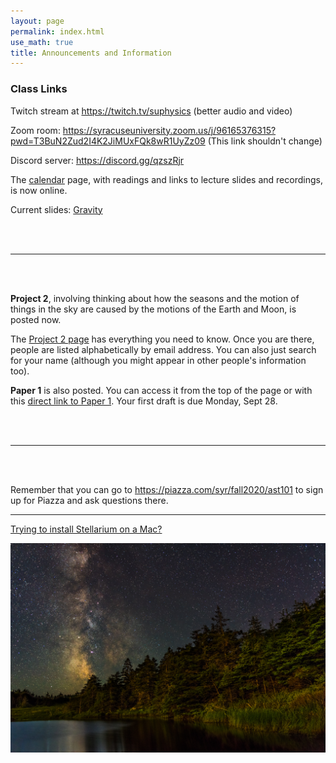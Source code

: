 ```yaml
---
layout: page 
permalink: index.html
use_math: true 
title: Announcements and Information
---
```


### Class Links

Twitch stream at <https://twitch.tv/suphysics> (better audio and video)

Zoom room: <https://syracuseuniversity.zoom.us/j/96165376315?pwd=T3BuN2Zud2I4K2JiMUxFQk8wR1UyZz09> (This link shouldn't change)

Discord server: <https://discord.gg/qzszRjr>	

The <a href="calendar.html">calendar</a> page, with readings and links to lecture slides and recordings, is now online.

Current slides: [Gravity](slides/lecture11.pdf)

<br><br>

---

<br><br>

**Project 2**, involving thinking about how the seasons and the motion of things in the sky are caused by the motions of the Earth and Moon, is posted now. 

The <a href="assignment2.html">Project 2 page</a> has everything you need to know. Once you are there, people are listed alphabetically by email address.
You can also just search for your name (although you might appear in other people's information too).

**Paper 1** is also posted. You can access it from the top of the page or with this <a href="paper1.html">direct link to Paper 1</a>.
Your first draft is due Monday, Sept 28.

<br><br>

---

<br><br>

Remember that you can go to <https://piazza.com/syr/fall2020/ast101> to sign up for Piazza and ask questions there.

---

<a href="stellarium-mac.html">Trying to install Stellarium on a Mac?</a>

<center> <img src="darkened-milky-way.jpg">
<br>
